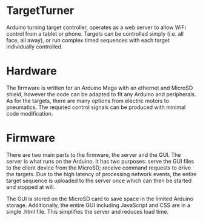 # TargetTurner
Arduino turning target controller, operates as a web server to allow WiFi control from a tablet or phone. Targets can be controlled simply (i.e. all face, all away), or run complex timed sequences with each target individually controlled.

# Hardware
The firmware is written for an Arduino Mega with an ethernet and MicroSD shield, however the code can be adapted to fit any Arduino and peripherals. As for the targets, there are many options from electric motors to pneumatics. The requried control signals can be produced with minimal code modification.

# Firmware
There are two main parts to the firmware, the server and the GUI. The server is what runs on the Arduino. It has two purposes: serve the GUI files to the client device from the MicroSD; receive command requests to drive the targets. Due to the high latency of processing network events, the entire target sequence is uploaded to the server once which can then be started and stopped at will.

The GUI is stored on the MicroSD card to save space in the limited Arduino storage. Additionally, the entire GUI including JavaScript and CSS are in a single .html file. This simplifies the server and reduces load time.